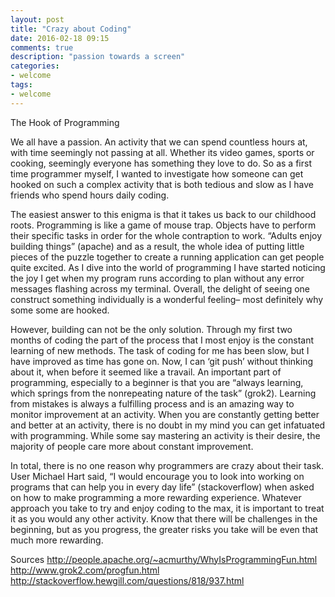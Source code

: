 ```yaml
---
layout: post
title: "Crazy about Coding"
date: 2016-02-18 09:15
comments: true
description: "passion towards a screen"
categories:
- welcome
tags:
- welcome
---
```

The Hook of Programming

 


We all have a passion. An activity that we can spend countless hours at, with time seemingly not passing at all. Whether its video games, sports or cooking, seemingly everyone has something they love to do. So as a first time programmer myself, I wanted to investigate how someone can get hooked on such a complex activity that is both tedious and slow as I have friends who spend hours daily coding.

The easiest answer to this enigma is that it takes us back to our childhood roots. Programming is like a game of mouse trap. Objects have to perform their specific tasks in order for the whole contraption to work. “Adults enjoy building things” (apache) and as a result, the whole idea of putting little pieces of the puzzle together to create a running application can get people quite excited. As I dive into the world of programming I have started noticing the joy I get when my program runs according to plan without any error messages flashing across my terminal. Overall, the delight of seeing one construct something individually is a wonderful feeling– most definitely why some some are hooked.

However, building can not be the only solution. Through my first two months of coding the part of the process that I most enjoy is the constant learning of new methods. The task of coding for me has been slow, but I have improved as time has gone on. Now, I can ‘git push’ without thinking about it, when before it seemed like a travail. An important part of programming, especially to a beginner is that you are “always learning, which springs from the nonrepeating nature of the task” (grok2). Learning from mistakes is always a fulfilling process and is an amazing way to monitor improvement at an activity. When you are constantly getting better and better at an activity, there is no doubt in my mind you can get infatuated with programming. While some say mastering an activity is their desire, the majority of people care more about constant improvement. 

In total, there is no one reason why programmers are crazy about their task. User Michael Hart said, “I would encourage you to look into working on programs that can help you in every day life” (stackoverflow) when asked on how to make programming a more rewarding experience. Whatever approach you take to try and enjoy coding to the max, it is important to treat it as you would any other activity. Know that there will be challenges in the beginning, but as you progress, the greater risks you take will be even that much more rewarding.



Sources
http://people.apache.org/~acmurthy/WhyIsProgrammingFun.html
http://www.grok2.com/progfun.html
http://stackoverflow.hewgill.com/questions/818/937.html
